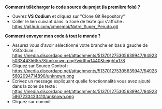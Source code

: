 **Comment télécharger le code source du projet (la première fois) ?**

- Ouvrez **VS Codium** et cliquez sur "Clone Git Repository"
- Coller le lien suivant dans la zone de texte qui s'affiche : https://github.com/cmnemoi/Notre_Super_Perudo.git

**Comment envoyer mon code à tout le monde ?**
- Assurez vous d'avoir sélectionné votre branche en bas à gauche de VSCodium : https://media.discordapp.net/attachments/513701275305639947/949235033443565578/unknown.png?width=1440&height=178
- Cliquez sur Source Control : https://media.discordapp.net/attachments/513701275305639947/949235602094714890/unknown.png
- Ecrivez un message expliquant quelle fonctionnalité vous avez ajouté dans la zone de texte : https://media.discordapp.net/attachments/513701275305639947/949235867233423410/unknown.png
- Cliquez sur commit
